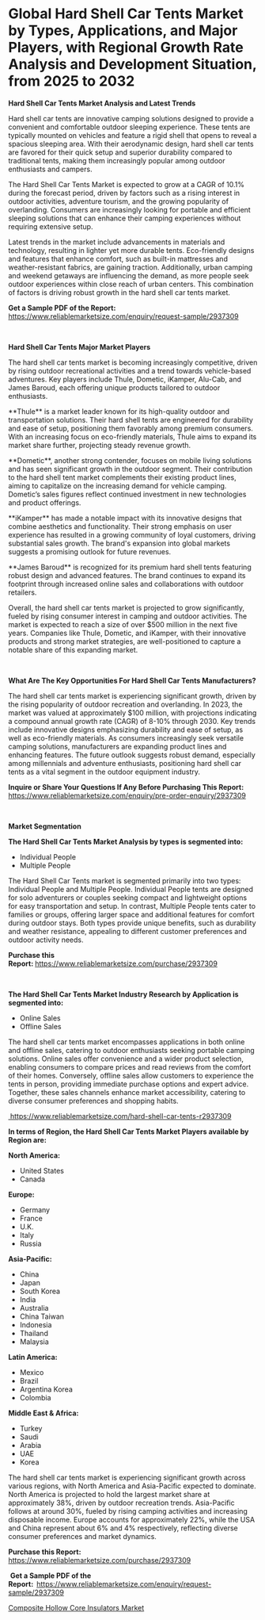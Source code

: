 <p><h1>Global Hard Shell Car Tents Market by Types, Applications, and Major Players, with Regional Growth Rate Analysis and Development Situation, from 2025 to 2032</h1></p><p><strong>Hard Shell Car Tents Market Analysis and Latest Trends</strong></p>
<p><p>Hard shell car tents are innovative camping solutions designed to provide a convenient and comfortable outdoor sleeping experience. These tents are typically mounted on vehicles and feature a rigid shell that opens to reveal a spacious sleeping area. With their aerodynamic design, hard shell car tents are favored for their quick setup and superior durability compared to traditional tents, making them increasingly popular among outdoor enthusiasts and campers.</p><p>The Hard Shell Car Tents Market is expected to grow at a CAGR of 10.1% during the forecast period, driven by factors such as a rising interest in outdoor activities, adventure tourism, and the growing popularity of overlanding. Consumers are increasingly looking for portable and efficient sleeping solutions that can enhance their camping experiences without requiring extensive setup. </p><p>Latest trends in the market include advancements in materials and technology, resulting in lighter yet more durable tents. Eco-friendly designs and features that enhance comfort, such as built-in mattresses and weather-resistant fabrics, are gaining traction. Additionally, urban camping and weekend getaways are influencing the demand, as more people seek outdoor experiences within close reach of urban centers. This combination of factors is driving robust growth in the hard shell car tents market.</p></p>
<p><strong>Get a Sample PDF of the Report:&nbsp;</strong> <a href="https://www.reliablemarketsize.com/enquiry/request-sample/2937309?utm_campaign=2936&utm_medium=2&utm_source=Github&utm_content=ia&utm_term=14032025&utm_id=hard-shell-car-tents">https://www.reliablemarketsize.com/enquiry/request-sample/2937309</a></p>
<p>&nbsp;</p>
<p><strong>Hard Shell Car Tents Major Market Players</strong></p>
<p><p>The hard shell car tents market is becoming increasingly competitive, driven by rising outdoor recreational activities and a trend towards vehicle-based adventures. Key players include Thule, Dometic, iKamper, Alu-Cab, and James Baroud, each offering unique products tailored to outdoor enthusiasts.</p><p>**Thule** is a market leader known for its high-quality outdoor and transportation solutions. Their hard shell tents are engineered for durability and ease of setup, positioning them favorably among premium consumers. With an increasing focus on eco-friendly materials, Thule aims to expand its market share further, projecting steady revenue growth.</p><p>**Dometic**, another strong contender, focuses on mobile living solutions and has seen significant growth in the outdoor segment. Their contribution to the hard shell tent market complements their existing product lines, aiming to capitalize on the increasing demand for vehicle camping. Dometic’s sales figures reflect continued investment in new technologies and product offerings.</p><p>**iKamper** has made a notable impact with its innovative designs that combine aesthetics and functionality. Their strong emphasis on user experience has resulted in a growing community of loyal customers, driving substantial sales growth. The brand's expansion into global markets suggests a promising outlook for future revenues.</p><p>**James Baroud** is recognized for its premium hard shell tents featuring robust design and advanced features. The brand continues to expand its footprint through increased online sales and collaborations with outdoor retailers.</p><p>Overall, the hard shell car tents market is projected to grow significantly, fueled by rising consumer interest in camping and outdoor activities. The market is expected to reach a size of over $500 million in the next five years. Companies like Thule, Dometic, and iKamper, with their innovative products and strong market strategies, are well-positioned to capture a notable share of this expanding market.</p></p>
<p>&nbsp;</p>
<p><strong>What Are The Key Opportunities For Hard Shell Car Tents Manufacturers?</strong></p>
<p><p>The hard shell car tents market is experiencing significant growth, driven by the rising popularity of outdoor recreation and overlanding. In 2023, the market was valued at approximately $100 million, with projections indicating a compound annual growth rate (CAGR) of 8-10% through 2030. Key trends include innovative designs emphasizing durability and ease of setup, as well as eco-friendly materials. As consumers increasingly seek versatile camping solutions, manufacturers are expanding product lines and enhancing features. The future outlook suggests robust demand, especially among millennials and adventure enthusiasts, positioning hard shell car tents as a vital segment in the outdoor equipment industry.</p></p>
<p><strong>Inquire or Share Your Questions If Any Before Purchasing This Report:</strong> <a href="https://www.reliablemarketsize.com/enquiry/pre-order-enquiry/2937309?utm_campaign=2936&utm_medium=2&utm_source=Github&utm_content=ia&utm_term=14032025&utm_id=hard-shell-car-tents">https://www.reliablemarketsize.com/enquiry/pre-order-enquiry/2937309</a></p>
<p>&nbsp;</p>
<p><strong>Market Segmentation</strong></p>
<p><strong>The Hard Shell Car Tents Market Analysis by types is segmented into:</strong></p>
<p><ul><li>Individual People</li><li>Multiple People</li></ul></p>
<p><p>The Hard Shell Car Tents market is segmented primarily into two types: Individual People and Multiple People. Individual People tents are designed for solo adventurers or couples seeking compact and lightweight options for easy transportation and setup. In contrast, Multiple People tents cater to families or groups, offering larger space and additional features for comfort during outdoor stays. Both types provide unique benefits, such as durability and weather resistance, appealing to different customer preferences and outdoor activity needs.</p></p>
<p><strong>Purchase this Report:&nbsp;</strong><a href="https://www.reliablemarketsize.com/purchase/2937309?utm_campaign=2936&utm_medium=2&utm_source=Github&utm_content=ia&utm_term=14032025&utm_id=hard-shell-car-tents">https://www.reliablemarketsize.com/purchase/2937309</a></p>
<p>&nbsp;</p>
<p><strong>The Hard Shell Car Tents Market Industry Research by Application is segmented into:</strong></p>
<p><ul><li>Online Sales</li><li>Offline Sales</li></ul></p>
<p><p>The hard shell car tents market encompasses applications in both online and offline sales, catering to outdoor enthusiasts seeking portable camping solutions. Online sales offer convenience and a wider product selection, enabling consumers to compare prices and read reviews from the comfort of their homes. Conversely, offline sales allow customers to experience the tents in person, providing immediate purchase options and expert advice. Together, these sales channels enhance market accessibility, catering to diverse consumer preferences and shopping habits.</p></p>
<p><a href="https://www.reliablemarketsize.com/hard-shell-car-tents-r2937309?utm_campaign=2936&utm_medium=2&utm_source=Github&utm_content=ia&utm_term=14032025&utm_id=hard-shell-car-tents">&nbsp;https://www.reliablemarketsize.com/hard-shell-car-tents-r2937309</a></p>
<p><strong>In terms of Region, the Hard Shell Car Tents Market Players available by Region are:</strong></p>
<p>
    <p> <strong> North America: </strong>
        <ul>
            <li>United States</li>
            <li>Canada</li>
        </ul>
        </p> 
    <p> <strong> Europe: </strong>
        <ul>
            <li>Germany</li>
            <li>France</li>
            <li>U.K.</li>
            <li>Italy</li>
            <li>Russia</li>
        </ul>
        </p> 
    <p> <strong> Asia-Pacific: </strong>
        <ul>
            <li>China</li>
            <li>Japan</li>
            <li>South Korea</li>
            <li>India</li>
            <li>Australia</li>
            <li>China Taiwan</li>
            <li>Indonesia</li>
            <li>Thailand</li>
            <li>Malaysia</li>
        </ul>
        </p> 
    <p> <strong> Latin America: </strong>
        <ul>
            <li>Mexico</li>
            <li>Brazil</li>
            <li>Argentina Korea</li>
            <li>Colombia</li>
        </ul>
        </p> 
    <p> <strong> Middle East & Africa: </strong>
        <ul>
            <li>Turkey</li>
            <li>Saudi</li>
            <li>Arabia</li>
            <li>UAE</li>
            <li>Korea</li>
        </ul>
    </p>
    </p>
<p><p>The hard shell car tents market is experiencing significant growth across various regions, with North America and Asia-Pacific expected to dominate. North America is projected to hold the largest market share at approximately 38%, driven by outdoor recreation trends. Asia-Pacific follows at around 30%, fueled by rising camping activities and increasing disposable income. Europe accounts for approximately 22%, while the USA and China represent about 6% and 4% respectively, reflecting diverse consumer preferences and market dynamics. </p></p>
<p><strong>Purchase this Report: </strong><a href="https://www.reliablemarketsize.com/purchase/2937309?utm_campaign=2936&utm_medium=2&utm_source=Github&utm_content=ia&utm_term=14032025&utm_id=hard-shell-car-tents">https://www.reliablemarketsize.com/purchase/2937309</a></p>
<p>&nbsp;<strong>Get a Sample PDF of the Report:&nbsp;&nbsp;</strong><a href="https://www.reliablemarketsize.com/enquiry/request-sample/2937309?utm_campaign=2936&utm_medium=2&utm_source=Github&utm_content=ia&utm_term=14032025&utm_id=hard-shell-car-tents">https://www.reliablemarketsize.com/enquiry/request-sample/2937309</a></p>
<p><strong></strong></p>
<p><p><a href="https://github.com/haaszgettre6/Market-Research-Report-List-1/blob/main/composite-hollow-core-insulators-market.md?utm_campaign=2936&utm_medium=2&utm_source=Github&utm_content=ia&utm_term=14032025&utm_id=hard-shell-car-tents">Composite Hollow Core Insulators Market</a></p></p>